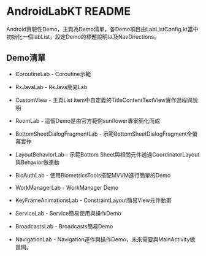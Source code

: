 # AndroidLabKT README

Android實驗性Demo，主頁為Demo清單，各Demo項目由LabListConfig.kt當中初始化一個labList，設定Demo的標題說明以及NavDirections。

## Demo清單

 - CoroutineLab - Coroutine示範

 - RxJavaLab - RxJava簡易Lab

 - CustomView - 主頁List item中自定義的TitleContentTextView實作過程與說明

 - RoomLab - 這個Demo是由官方範例sunflower專案簡化而成

 - BottomSheetDialogFragmentLab - 示範BottomSheetDialogFragment全螢幕實作

 - LayoutBehaviorLab - 示範Bottom Sheet與相關元件透過CoordinatorLayout與Behavior做連動

 - BioAuthLab - 使用BiometricsTools搭配MVVM進行簡單的Demo

 - WorkManagerLab - WorkManager Demo

 - KeyFrameAnimationsLab - ConstraintLayout簡易View元件動畫

 - ServiceLab - Service簡易使用與操作Demo

 - BroadcastsLab - Broadcasts簡易Demo

 - NavigationLab - Navigation運作與操作Demo，未來需要與MainActivity做區隔。
